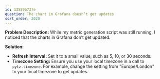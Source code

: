 ```yaml
---
id: 13559b737e
question: The chart in Grafana doesn’t get updates
sort_order: 2020
---
```


**Problem Description:** While my metric generation script was still running, I noticed that the charts in Grafana don’t get updated.

**Solution:**

- **Refresh Interval:** Set it to a small value, such as 5, 10, or 30 seconds.
- **Timezone Setting:** Ensure you use your local timezone in a call to `pytz.timezone`. For example, change the setting from "Europe/London" to your local timezone to get updates.